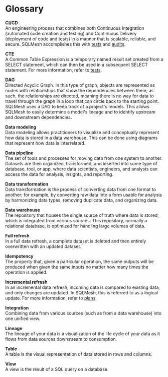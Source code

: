 # Glossary

**CI/CD**
<br>
An engineering process that combines both Continuous Integration (automated code creation and testing) and Continuous Delivery (deployment of code and tests) in a manner that is scalable, reliable, and secure. SQLMesh accomplishes this with [tests](concepts/tests.md) and [audits](concepts/audits.md).

**CTE**
<br>
A Common Table Expression is a temporary named result set created from a SELECT statement, which can then be used in a subsequent SELECT statement. For more information, refer to [tests](concepts/tests.md).

**DAG**
<br>
Directed Acyclic Graph. In this type of graph, objects are represented as nodes with relationships that show the dependencies between them; as such, the relationships are directed, meaning there is no way for data to travel through the graph in a loop that can circle back to the starting point. SQLMesh uses a DAG to keep track of a project's models. This allows SQLMesh to easily determine a model's lineage and to identify upstream and downstream dependencies.

**Data modeling**
<br>
Data modeling allows practitioners to visualize and conceptually represent how data is stored in a data warehouse. This can be done using diagrams that represent how data is interrelated.

**Data pipeline**
<br>
The set of tools and processes for moving data from one system to another. Datasets are then organized, transformed, and inserted into some type of database, tool, or app, where data scientists, engineers, and analysts can access the data for analysis, insights, and reporting.

**Data transformation**
<br>
Data transformation is the process of converting data from one format to another; for example, by converting raw data into a form usable for analysis by harmonizing data types, removing duplicate data, and organizing data.

**Data warehouse**
<br>
The repository that houses the single source of truth where data is stored, which is integrated from various sources. This repository, normally a relational database, is optimized for handling large volumes of data.

**Full refresh**
<br>
In a full data refresh, a complete dataset is deleted and then entirely overwritten with an updated dataset.

**Idempotency**
<br>
The property that, given a particular operation, the same outputs will be produced when given the same inputs no matter how many times the operation is applied.

**Incremental refresh**
<br>
In an incremental data refresh, incoming data is compared to existing data, and only changes are updated. In SQLMesh, this is referred to as a logical update. For more information, refer to [plans](concepts/plans.md).

**Integration**
<br>
Combining data from various sources (such as from a data warehouse) into one unified view.

**Lineage**
<br>
The lineage of your data is a visualization of the life cycle of your data as it flows from data sources downstream to consumption.

**Table**
<br>
A table is the visual representation of data stored in rows and columns.

**View**
<br>
A view is the result of a SQL query on a database.

